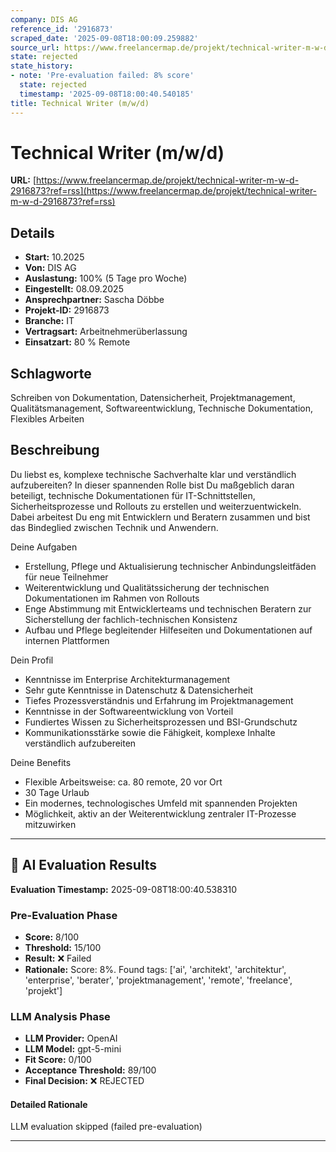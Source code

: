 ```yaml
---
company: DIS AG
reference_id: '2916873'
scraped_date: '2025-09-08T18:00:09.259882'
source_url: https://www.freelancermap.de/projekt/technical-writer-m-w-d-2916873?ref=rss
state: rejected
state_history:
- note: 'Pre-evaluation failed: 8% score'
  state: rejected
  timestamp: '2025-09-08T18:00:40.540185'
title: Technical Writer (m/w/d)
---
```



# Technical Writer (m/w/d)
**URL:** [https://www.freelancermap.de/projekt/technical-writer-m-w-d-2916873?ref=rss](https://www.freelancermap.de/projekt/technical-writer-m-w-d-2916873?ref=rss)
## Details
- **Start:** 10.2025
- **Von:** DIS AG
- **Auslastung:** 100% (5 Tage pro Woche)
- **Eingestellt:** 08.09.2025
- **Ansprechpartner:** Sascha  Döbbe
- **Projekt-ID:** 2916873
- **Branche:** IT
- **Vertragsart:** Arbeitnehmerüberlassung
- **Einsatzart:** 80
                                                % Remote

## Schlagworte
Schreiben von Dokumentation, Datensicherheit, Projektmanagement, Qualitätsmanagement, Softwareentwicklung, Technische Dokumentation, Flexibles Arbeiten

## Beschreibung
Du liebst es, komplexe technische Sachverhalte klar und verständlich aufzubereiten? In dieser spannenden Rolle bist Du maßgeblich daran beteiligt, technische Dokumentationen für IT-Schnittstellen, Sicherheitsprozesse und Rollouts zu erstellen und weiterzuentwickeln. Dabei arbeitest Du eng mit Entwicklern und Beratern zusammen und bist das Bindeglied zwischen Technik und Anwendern.

Deine Aufgaben
- Erstellung, Pflege und Aktualisierung technischer Anbindungsleitfäden für neue Teilnehmer
- Weiterentwicklung und Qualitätssicherung der technischen Dokumentationen im Rahmen von Rollouts
- Enge Abstimmung mit Entwicklerteams und technischen Beratern zur Sicherstellung der fachlich-technischen Konsistenz
- Aufbau und Pflege begleitender Hilfeseiten und Dokumentationen auf internen Plattformen

Dein Profil
- Kenntnisse im Enterprise Architekturmanagement
- Sehr gute Kenntnisse in Datenschutz & Datensicherheit
- Tiefes Prozessverständnis und Erfahrung im Projektmanagement
- Kenntnisse in der Softwareentwicklung von Vorteil
- Fundiertes Wissen zu Sicherheitsprozessen und BSI-Grundschutz
- Kommunikationsstärke sowie die Fähigkeit, komplexe Inhalte verständlich aufzubereiten

Deine Benefits
- Flexible Arbeitsweise: ca. 80 remote, 20 vor Ort
- 30 Tage Urlaub
- Ein modernes, technologisches Umfeld mit spannenden Projekten
- Möglichkeit, aktiv an der Weiterentwicklung zentraler IT-Prozesse mitzuwirken

---

## 🤖 AI Evaluation Results

**Evaluation Timestamp:** 2025-09-08T18:00:40.538310

### Pre-Evaluation Phase
- **Score:** 8/100
- **Threshold:** 15/100
- **Result:** ❌ Failed
- **Rationale:** Score: 8%. Found tags: ['ai', 'architekt', 'architektur', 'enterprise', 'berater', 'projektmanagement', 'remote', 'freelance', 'projekt']

### LLM Analysis Phase
- **LLM Provider:** OpenAI
- **LLM Model:** gpt-5-mini
- **Fit Score:** 0/100
- **Acceptance Threshold:** 89/100
- **Final Decision:** ❌ REJECTED

#### Detailed Rationale
LLM evaluation skipped (failed pre-evaluation)

---
